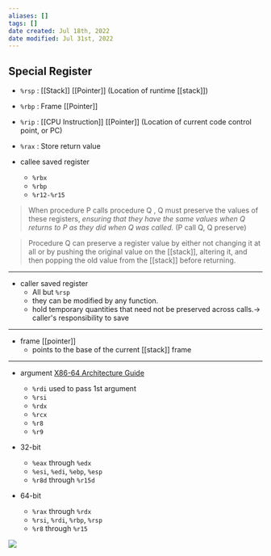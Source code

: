 ```yaml
---
aliases: []
tags: [] 
date created: Jul 18th, 2022
date modified: Jul 31st, 2022
---
```

## Special Register
- `%rsp` : [[Stack]] [[Pointer]] (Location of runtime [[stack]])
- `%rbp` : Frame [[Pointer]]
- `%rip` : [[CPU Instruction]] [[Pointer]] (Location of current code control point, or PC)
- `%rax` : Store return value

- callee saved register
	- `%rbx`
	- `%rbp`
	- `%r12-%r15`
> When procedure  P  calls procedure  Q ,  Q  must preserve the values of these registers, *ensuring that they have the same values when  Q  returns to  P  as they did when  Q  was called.* (P call Q, Q preserve)

> Procedure  Q can preserve a register value by either not changing it at all or by pushing the original value on the [[stack]], altering it, and then popping the old value from the [[stack]] before returning.

___
- caller saved register
	- All but `%rsp`
	- they can be modified by any function.
	- hold temporary quantities that need not be preserved across calls.-> caller's responsibility to save

___
- frame [[pointer]]
	- points to the base of the current [[stack]] frame

___
- argument [X86-64 Architecture Guide](http://6.s081.scripts.mit.edu/sp18/x86-64-architecture-guide.html)
	- `%rdi`  used to pass 1st argument
	- `%rsi`
	- `%rdx`
	- `%rcx`
	- `%r8`
	- `%r9`

- 32-bit
	- `%eax` through `%edx`
	- `%esi`, `%edi`, `%ebp`, `%esp`
	- `%r8d` through `%r15d`
- 64-bit
	- `%rax` through `%rdx`
	- `%rsi`, `%rdi`, `%rbp`, `%rsp`
	- `%r8` through `%r15`
	
![](https://img.ynchen.me/2022/07/51fbf373929ab0213c03db80b4b72a65.png)
